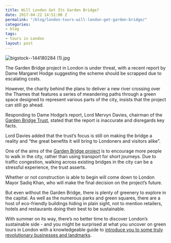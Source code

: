 ```yaml
---
title: Will London Get Its Garden Bridge?
date: 2017-04-22 14:51:00 Z
permalink: "/blog/london-tours-will-london-get-garden-bridge/"
categories:
- blog
tags:
- tours in London
layout: post
---
```


![bigstock--144180284 (1).jpg](/uploads/bigstock--144180284%20(1).jpg)

The Garden Bridge project in London is under threat, with a recent report by Dame Margaret Hodge suggesting the scheme should be scrapped due to escalating costs.

However, the charity behind the plans to deliver a new river crossing over the Thames that features a series of meandering paths through a green space designed to represent various parts of the city, insists that the project can still go ahead.

Responding to Dame Hodge’s report, Lord Mervyn Davies, chairman of the [Garden Bridge Trust](https://www.gardenbridge.london/news/article/garden-bridge-trust-responds-to-hodge-report-inaccuracies), stated that the report is inaccurate and disregards key facts.

Lord Davies added that the trust’s focus is still on making the bridge a reality and “the great benefits it will bring to Londoners and visitors alike”. 

One of the aims of the [Garden Bridge project](https://www.gardenbridge.london/about-the-project) is to encourage more people to walk in the city, rather than using transport for short journeys. Due to traffic congestion, walking across existing bridges in the city can be a stressful experience, the trust asserts. 

Whether or not construction is able to begin will come down to London Mayor Sadiq Khan, who will make the final decision on the project’s future.

But even without the Garden Bridge, there is plenty of greenery to explore in the capital. As well as the numerous parks and green squares, there are a host of eco-friendly buildings hiding in plain sight, not to mention retailers, hotels and restaurants doing their best to be sustainable. 

With summer on its way, there’s no better time to discover London’s sustainable side - and you might be surprised at what you uncover on green tours in London with a knowledgeable guide to [introduce you to some truly revolutionary businesses and landmarks](https://www.insider-london.co.uk/tours/cutting-edge-green-tour/). 
